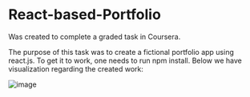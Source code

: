 # React-based-Portfolio
Was created to complete a graded task in Coursera.

The purpose of this task was to create a fictional portfolio app using react.js. To get it to work, one needs to run npm install. 
Below we have visualization regarding the created work:

![image](https://github.com/t7keje01/React-based-Portfolio/assets/57111797/588a7320-ecfa-4378-9cc9-14290da97c96)
